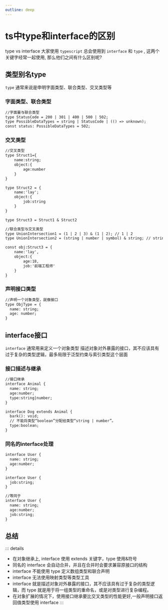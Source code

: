 ```yaml
---
outline: deep
---
```



# ts中type和interface的区别
type vs interface 大家使用 `typescript` 总会使用到 `interface` 和 `type` , 这两个关键字经常一起使用, 那么他们之间有什么区别呢?

## 类型别名type 
`type` 通常来说是申明字面类型、联合类型、交叉类型等
### 字面类型、联合类型
```md
//字面量与联合类型
type StatusCode = 200 | 301 | 400 | 500 | 502;
type PossibleDataTypes = string | StatusCode | (() => unknown);
const status: PossibleDataTypes = 502;
```
### 交叉类型
```md
//交叉类型
type Struct1={
    name:string;
    object:{
        age:number
    }
}

type Struct2 = {
    name:'lay';
    object:{
        job:string
    }
}

type Struct3 = Struct1 & Struct2
```

```md
//联合类型与交叉类型
type UnionIntersection1 = (1 | 2 | 3) & (1 | 2); // 1 | 2
type UnionIntersection2 = (string | number | symbol) & string; // string

const obj:Struct3 = {
    name:'lay',
    object:{
        age:18,
        job:'前端工程师'
    }
}
```
### 声明接口类型
```md
//声明一个对象类型，就像接口
type ObjType = {
  name: string;
  age: number;
}
```


## interface接口
`interface` 通常用来定义一个对象类型 
描述对象对外暴露的接口，其不应该具有过于复杂的类型逻辑，最多局限于泛型约束与索引类型这个层面
### 接口描述与继承
```md
//接口继承
interface Animal {
  name: string;
  age:number;
  type:string|number;
}

interface Dog extends Animal {
  bark(): void;
  // 不能将类型“boolean”分配给类型“string | number”。
  type:boolean;
}
```

### 同名的interface处理
```md
interface User {
  name: string;
  age:number;
}

interface User {
  job:string;
}

//等同于
interface User {
  name: string;
  age:number;
  job:string;
}
```

## 总结
::: details
+ 在对象继承上, interface 使用 extends 关键字，type 使用&符号
+ 同名的 interface 会自动合并，并且在合并时会要求兼容原接口的结构
+ interface 不能使用 type 定义数组类型和联合声明
+ interface 无法使用映射类型等类型工具
+ interface 就是描述对象对外暴露的接口，其不应该具有过于复杂的类型逻辑，而 type 就是用于将一组类型的重命名，或是对类型进行复杂编程。
+ 在对象扩展的情况下，使用接口继承要比交叉类型的性能更好,一般声明接口返回值类型使用 interface
:::
